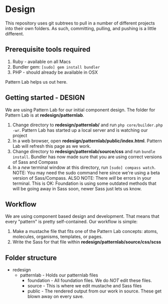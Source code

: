# Design

This repository uses git subtrees to pull in a number of different projects into their own folders. As such, committing, pulling, and pushing is a little different.

## Prerequisite tools required

1. Ruby - available on all Macs
2. Bundler gem: `[sudo] gem install bundler`
3. PHP - should already be available in OSX

Pattern Lab helps us out here.

## Getting started - DESIGN

We are using Pattern Lab for our initial component design. The folder for Pattern Lab is at __redesign/patternlab__.

1. Change directory to __redesign/patternlab/__ and run `php core/builder.php -wr`. Pattern Lab has started up a local server and is watching our project
2. In a web browser, open __redesign/patternlab/public/index.html__. Pattern Lab will refresh this page as we work.
3. Change directory to __redesign/patternlab/source/css__ and run `bundle install`. Bundler has now made sure that you are using correct versions of Sass and Compass
4. In a _new_ terminal window at this directory, run `[sudo] compass watch`. NOTE: You may need the sudo command here since we're using a beta version of Sass/Compass. ALSO NOTE: There _will_ be errors in your terminal. This is OK: Foundation is using some outdated methods that will be going away in Sass soon, newer Sass just lets us know.

## Workflow

We are using component based design and development. That means that every "pattern" is pretty self-contained. Our workflow is simple:

1. Make a mustache file that fits one of the Pattern Lab concepts: atoms, molecules, organisms, templates, or pages.
2. Write the Sass for that file within __redesign/patternlab/source/css/scss__

## Folder structure

* redesign
  * patternlab - Holds our patternlab files
    * foundation - All foundation files. We do _NOT_ edit these files.
    * source - This is where we edit mustache and Sass files
    * public - The rendered output from our work in source. These get blown away on every save.
